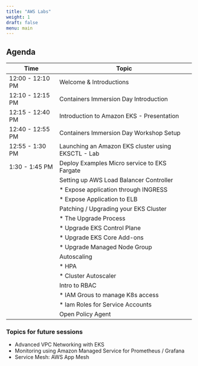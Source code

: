 ```yaml
---
title: "AWS Labs"
weight: 1
draft: false
menu: main
---
```


## Agenda

|  Time            | Topic                                              |
| ---              | ---                                                |
| 12:00 - 12:10 PM | Welcome & Introductions                            |
| 12:10 - 12:15 PM | Containers Immersion Day Introduction              |
| 12:15 - 12:40 PM | Introduction to Amazon EKS - Presentation          |
| 12:40 - 12:55 PM | Containers Immersion Day Workshop Setup            |
| 12:55 -  1:30 PM | Launching an Amazon EKS cluster using EKSCTL - Lab |
|  1:30 -  1:45 PM | Deploy Examples Micro service to EKS Fargate       |
|                  | Setting up AWS Load Balancer Controller            |
|                  | * Expose application through INGRESS               |
|                  | * Expose Application to ELB                        |
|                  | Patching / Upgrading your EKS Cluster              |
|                  | * The Upgrade Process                              |
|                  | * Upgrade EKS Control Plane                        |
|                  | * Upgrade EKS Core Add-ons                         |
|                  | * Upgrade Managed Node Group                       |
|                  | Autoscaling                                        |
|                  | * HPA                                              |
|                  | * Cluster Autoscaler                               |
|                  | Intro to RBAC                                      |
|                  | * IAM Grous to manage K8s access                   |
|                  | * Iam Roles for Service Accounts                   |
|                  | Open Policy Agent                                  |

### Topics for future sessions

* Advanced VPC Networking with EKS
* Monitoring using Amazon Managed Service for Prometheus / Grafana
* Service Mesh: AWS App Mesh
